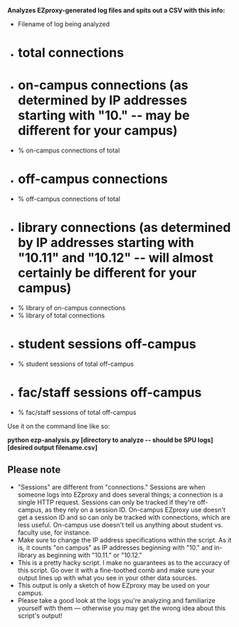 **Analyzes EZproxy-generated log files and spits out a CSV with this info:**

* Filename of log being analyzed
* # total connections
* # on-campus connections (as determined by IP addresses starting with "10." -- may be different for your campus)
* % on-campus connections of total
* # off-campus connections
* % off-campus connections of total
* # library connections (as determined by IP addresses starting with "10.11" and "10.12" -- will almost certainly be different for your campus)
* % library of on-campus connections
* % library of total connections
* # student sessions off-campus
* % student sessions of total off-campus
* # fac/staff sessions off-campus
* % fac/staff sessions of total off-campus

Use it on the command line like so: 

**python ezp-analysis.py [directory to analyze -- should be SPU logs] [desired output filename.csv]**


## Please note

* "Sessions" are different from "connections." Sessions are when someone logs into EZproxy and does several things; a connection is a single HTTP request. Sessions can only be tracked if they're off-campus, as they rely on a session ID. On-campus EZproxy use doesn't get a session ID and so can only be tracked with connections, which are less useful. On-campus use doesn't tell us anything about student vs. faculty use, for instance.
* Make sure to change the IP address specifications within the script. As it is, it counts "on campus" as IP addresses beginning with "10." and in-library as beginning with "10.11." or "10.12."
* This is a pretty hacky script. I make no guarantees as to the accuracy of this script. Go over it with a fine-toothed comb and make sure your output lines up with what you see in your other data sources.
* This output is only a sketch of how EZproxy may be used on your campus.
* Please take a good look at the logs you're analyzing and familiarize yourself with them — otherwise you may get the wrong idea about this script's output!
